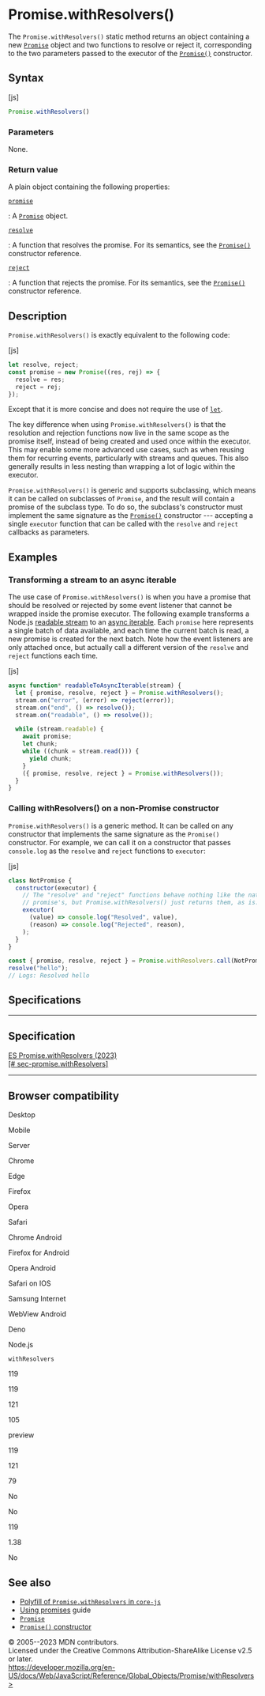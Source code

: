 Promise.withResolvers()
=======================

 
The `Promise.withResolvers()` static method returns an object containing
a new [`Promise`](../promise) object and two functions to resolve or
reject it, corresponding to the two parameters passed to the executor of
the [`Promise()`](promise) constructor.


 
Syntax
------

 
 
 
[js]


```js
Promise.withResolvers()
```




 
### Parameters

 
None.



 
### Return value 

 
A plain object containing the following properties:

[`promise`](#promise)

:   A [`Promise`](../promise) object.

[`resolve`](#resolve)

:   A function that resolves the promise. For its semantics, see the
    [`Promise()`](promise) constructor reference.

[`reject`](#reject)

:   A function that rejects the promise. For its semantics, see the
    [`Promise()`](promise) constructor reference.



 
Description
-----------

 
`Promise.withResolvers()` is exactly equivalent to the following code:

 
 
[js]


```js
let resolve, reject;
const promise = new Promise((res, rej) => {
  resolve = res;
  reject = rej;
});
```


Except that it is more concise and does not require the use of
[`let`](../../statements/let).

The key difference when using `Promise.withResolvers()` is that the
resolution and rejection functions now live in the same scope as the
promise itself, instead of being created and used once within the
executor. This may enable some more advanced use cases, such as when
reusing them for recurring events, particularly with streams and queues.
This also generally results in less nesting than wrapping a lot of logic
within the executor.

`Promise.withResolvers()` is generic and supports subclassing, which
means it can be called on subclasses of `Promise`, and the result will
contain a promise of the subclass type. To do so, the subclass\'s
constructor must implement the same signature as the
[`Promise()`](promise) constructor --- accepting a single `executor`
function that can be called with the `resolve` and `reject` callbacks as
parameters.



 
Examples
--------


 
### Transforming a stream to an async iterable 

 
The use case of `Promise.withResolvers()` is when you have a promise
that should be resolved or rejected by some event listener that cannot
be wrapped inside the promise executor. The following example transforms
a Node.js [readable
stream](https://nodejs.org/api/stream.html#class-streamreadable) to an
[async iterable](../../statements/async_function*). Each `promise` here
represents a single batch of data available, and each time the current
batch is read, a new promise is created for the next batch. Note how the
event listeners are only attached once, but actually call a different
version of the `resolve` and `reject` functions each time.

 
 
[js]


```js
async function* readableToAsyncIterable(stream) {
  let { promise, resolve, reject } = Promise.withResolvers();
  stream.on("error", (error) => reject(error));
  stream.on("end", () => resolve());
  stream.on("readable", () => resolve());

  while (stream.readable) {
    await promise;
    let chunk;
    while ((chunk = stream.read())) {
      yield chunk;
    }
    ({ promise, resolve, reject } = Promise.withResolvers());
  }
}
```




 
### Calling withResolvers() on a non-Promise constructor 

 
`Promise.withResolvers()` is a generic method. It can be called on any
constructor that implements the same signature as the `Promise()`
constructor. For example, we can call it on a constructor that passes
`console.log` as the `resolve` and `reject` functions to `executor`:

 
 
[js]


```js
class NotPromise {
  constructor(executor) {
    // The "resolve" and "reject" functions behave nothing like the native
    // promise's, but Promise.withResolvers() just returns them, as is.
    executor(
      (value) => console.log("Resolved", value),
      (reason) => console.log("Rejected", reason),
    );
  }
}

const { promise, resolve, reject } = Promise.withResolvers.call(NotPromise);
resolve("hello");
// Logs: Resolved hello
```




Specifications
--------------

 
  -----------------------------------------------------------------------------------------------------------------
  Specification
  -----------------------------------------------------------------------------------------------------------------
  [ES Promise.withResolvers (2023)\
  [\#
  sec-promise.withResolvers]](https://tc39.es/proposal-promise-with-resolvers/#sec-promise.withResolvers)

  -----------------------------------------------------------------------------------------------------------------


Browser compatibility 
---------------------

 


Desktop

Mobile

Server

Chrome

Edge

Firefox

Opera

Safari

Chrome Android

Firefox for Android

Opera Android

Safari on IOS

Samsung Internet

WebView Android

Deno

Node.js

`withResolvers`

119

119

121

105

preview

119

121

79

No

No

119

1.38

No

 
See also 
--------

 
-   [Polyfill of `Promise.withResolvers` in
    `core-js`](https://github.com/zloirock/core-js#promisewithresolvers)
-   [Using
    promises](https://developer.mozilla.org/en-US/docs/Web/JavaScript/Guide/Using_promises)
    guide
-   [`Promise`](../promise)
-   [`Promise()` constructor](promise)



 
© 2005--2023 MDN contributors.\
Licensed under the Creative Commons Attribution-ShareAlike License v2.5
or later.\
https://developer.mozilla.org/en-US/docs/Web/JavaScript/Reference/Global_Objects/Promise/withResolvers>

